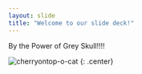 ```yaml
---
layout: slide
title: "Welcome to our slide deck!"
---
```


By the Power of Grey Skull!!!!

![cherryontop-o-cat](https://octodex.github.com/images/cherryontop-o-cat.png)
{: .center}
